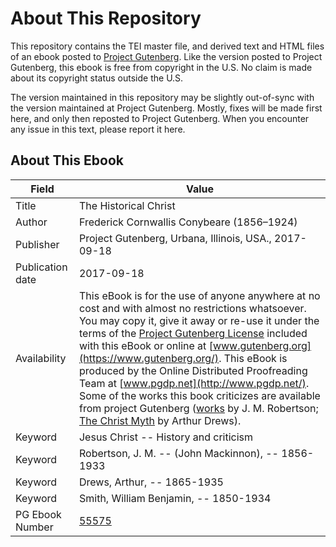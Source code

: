 # About This Repository

This repository contains the TEI master file, and derived text and HTML files of an ebook posted to [Project Gutenberg](https://www.gutenberg.org/). Like the version posted to Project Gutenberg, this ebook is free from copyright in the U.S. No claim is made about its copyright status outside the U.S.

The version maintained in this repository may be slightly out-of-sync with the version maintained at Project Gutenberg. Mostly, fixes will be made first here, and only then reposted to Project Gutenberg. When you encounter any issue in this text, please report it here.

## About This Ebook

| Field | Value |
| ----- | ----- |
| Title | The Historical Christ |
| Author | Frederick Cornwallis Conybeare (1856–1924) |
| Publisher | Project Gutenberg, Urbana, Illinois, USA., 2017-09-18 |
| Publication date | 2017-09-18 |
| Availability | This eBook is for the use of anyone anywhere at no cost and with almost no restrictions whatsoever. You may copy it, give it away or re-use it under the terms of the [Project Gutenberg License](https://www.gutenberg.org/license) included with this eBook or online at [www.gutenberg.org](https://www.gutenberg.org/). This eBook is produced by the Online Distributed Proofreading Team at [www.pgdp.net](http://www.pgdp.net/). Some of the works this book criticizes are available from project Gutenberg ([works](https://www.gutenberg.org/ebooks/search/?query=J.+M.+ROBERTSON) by J. M. Robertson; [The Christ Myth](pg:45540) by Arthur Drews). |
| Keyword | Jesus Christ -- History and criticism |
| Keyword | Robertson, J. M. -- (John Mackinnon), -- 1856-1933 |
| Keyword | Drews, Arthur, -- 1865-1935 |
| Keyword | Smith, William Benjamin, -- 1850-1934 |
| PG Ebook Number | [55575](https://www.gutenberg.org/ebooks/55575) |
